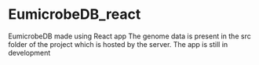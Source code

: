 # EumicrobeDB_react
EumicrobeDB made using React app
The genome data is present in the src folder of the project which is hosted by the server.
The app is still in development 
